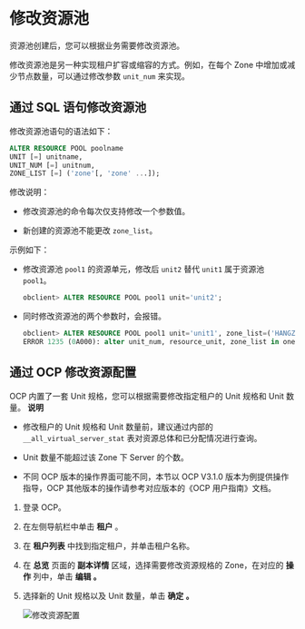 修改资源池 
==========================

资源池创建后，您可以根据业务需要修改资源池。

修改资源池是另一种实现租户扩容或缩容的方式。例如，在每个 Zone 中增加或减少节点数量，可以通过修改参数 `unit_num` 来实现。

通过 SQL 语句修改资源池 
-----------------------------------

修改资源池语句的语法如下：

```sql
ALTER RESOURCE POOL poolname 
UNIT [=] unitname, 
UNIT_NUM [=] unitnum, 
ZONE_LIST [=] ('zone'[, 'zone' ...]);
```



修改说明：

* 修改资源池的命令每次仅支持修改一个参数值。

  

* 新创建的资源池不能更改 `zone_list`。

  




示例如下：

* 修改资源池 `pool1` 的资源单元，修改后 `unit2` 替代 `unit1` 属于资源池` pool1`。

  ```sql
  obclient> ALTER RESOURCE POOL pool1 unit='unit2';
  ```

  

* 同时修改资源池的两个参数时，会报错。

  ```sql
  obclient> ALTER RESOURCE POOL pool1 unit='unit1', zone_list=('HANGZHOU_1');
  ERROR 1235 (0A000): alter unit_num, resource_unit, zone_list in one cmd not supported
  ```

  




通过 OCP 修改资源配置 
----------------------------------

OCP 内置了一套 Unit 规格，您可以根据需要修改指定租户的 Unit 规格和 Unit 数量。
**说明**



* 修改租户的 Unit 规格和 Unit 数量前，建议通过内部的 `__all_virtual_server_stat` 表对资源总体和已分配情况进行查询。

  

* Unit 数量不能超过该 Zone 下 Server 的个数。

  

* 不同 OCP 版本的操作界面可能不同，本节以 OCP V3.1.0 版本为例提供操作指导，OCP 其他版本的操作请参考对应版本的《OCP 用户指南》文档。

  




1. 登录 OCP。

   

2. 在左侧导航栏中单击 **租户** 。

   

3. 在 **租户列表** 中找到指定租户，并单击租户名称。

   

4. 在 **总览** 页面的 **副本详情** 区域，选择需要修改资源规格的 Zone，在对应的 **操作** 列中，单击 **编辑** **。**

   

5. 选择新的 Unit 规格以及 Unit 数量，单击 **确定** **。** 

   ![修改资源配置](https://help-static-aliyun-doc.aliyuncs.com/assets/img/zh-CN/2212770061/p167488.png)
   



